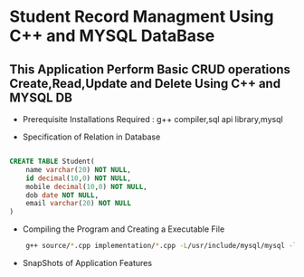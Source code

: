 # Student Record Managment Using C++ and MYSQL DataBase

## This Application Perform Basic CRUD operations Create,Read,Update and Delete Using C++ and MYSQL DB

- Prerequisite Installations Required : g++ compiler,sql api library,mysql

- Specification of Relation in Database

```sql

CREATE TABLE Student(
    name varchar(20) NOT NULL,
    id decimal(10,0) NOT NULL,
    mobile decimal(10,0) NOT NULL,
    dob date NOT NULL,
    email varchar(20) NOT NULL
)

```

- Compiling the Program and Creating a Executable File

```bash
    g++ source/*.cpp implementation/*.cpp -L/usr/include/mysql/mysql -lmysqlclient
```

- SnapShots of Application Features